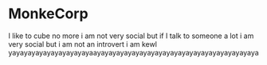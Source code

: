 # MonkeCorp
I like to cube no more i am not very social but if I talk to someone  a lot i am very social but i am not an introvert i am kewl yayayayayayayayayayayaayayayayayayayayayayayayayayayayayayayayaya
